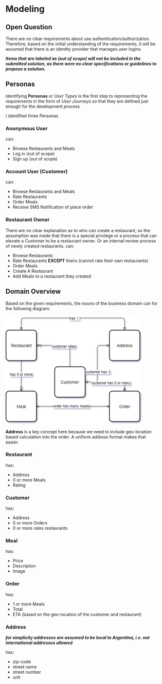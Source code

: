 # Modeling

## Open Question
There are no clear requirements about use authentication/authorization. Therefore, based on the initial understanding of the requirements, it will be assumed that there is an identity provider that manages user logins.

***Items that are labeled as (out of scope) will not be included in the submitted solution, as there were no clear specifications or guidelines to propose a solution.***

## Personas
Identifying **Personas** or *User Types* is the first step to representing the requirements in the form of *User Journeys* so that they are defined just enough for the development process

I identified three Personas

### Anonymous User
can:
- Browse Restaurants and Meals
- Log in (out of scope)
- Sign up (out of scope)
### Account User (Customer)
can:
- Browse Restaurants and Meals
- Rate Restaurants
- Order Meals
- Receive SMS Notification of place order
### Restaurant Owner
There are no clear explanation as to who can create a restaurant, so the assumption was made that there is a special privilege or a process that can elevate a Customer to be a restaurant owner. Or an internal review process of newly created restaurants.
can:
- Browse Restaurants 
- Rate Restaurants **EXCEPT** theirs (cannot rate their own restaurants)
- Order Meals
- Create A Restaurant
- Add Meals to a restaurant they created

## Domain Overview
Based on the given requirements, the nouns of the business domain can for the following diagram:

![Domain Design](domain_diagram.png "Domain Design")

**Address** is a key concept here because we need to include geo-location based calculation into the order. A uniform address format makes that easier.

### **Restaurant**
has:
- Address
- 0 or more Meals
- Rating
### **Customer**
has:
- Address
- 0 or more Orders
- 0 or more rates restaurants
### **Meal**
has:
- Price
- Description 
- Image
### **Order**
has:
- 1 or more Meals
- Total
- ETA (based on the geo-location of the customer and restaurant)
### **Address**
***for simplicity addresses are assumed to be local to Argentina, i.e. not international addresses allowed***

has:
- zip-code
- street name
- street number
- unit

